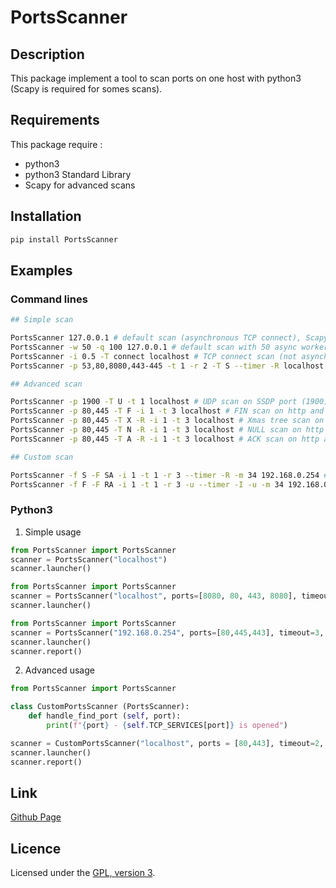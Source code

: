 # PortsScanner

## Description
This package implement a tool to scan ports on one host with python3 (Scapy is required for somes scans).

## Requirements
This package require : 
 - python3
 - python3 Standard Library
 - Scapy for advanced scans

## Installation
```bash
pip install PortsScanner 
```

## Examples

### Command lines

```bash
## Simple scan

PortsScanner 127.0.0.1 # default scan (asynchronous TCP connect), Scapy isn't required
PortsScanner -w 50 -q 100 127.0.0.1 # default scan with 50 async workers and 100 seconds for timeout total
PortsScanner -i 0.5 -T connect localhost # TCP connect scan (not asynchronous) with interval (0.5 seconds) between differents connections
PortsScanner -p 53,80,8080,443-445 -t 1 -r 2 -T S --timer -R localhost # SYN scan (Scapy is required) on ports : 53,80,8080,443,444,445 with a timeout (1 second) and two successive scan (to verify result), with timer and result in real time.

## Advanced scan

PortsScanner -p 1900 -T U -t 1 localhost # UDP scan on SSDP port (1900) with timeout (1 second)
PortsScanner -p 80,445 -T F -i 1 -t 3 localhost # FIN scan on http and microsoft_ds with interval (1 second) and timeout (3 seconds)
PortsScanner -p 80,445 -T X -R -i 1 -t 3 localhost # Xmas tree scan on http and microsoft_ds with interval (1 second), a timeout (3 seconds) and view result in realtime
PortsScanner -p 80,445 -T N -R -i 1 -t 3 localhost # NULL scan on http and microsoft_ds with interval (1 second), a timeout (3 seconds) and view result in realtime
PortsScanner -p 80,445 -T A -R -i 1 -t 3 localhost # ACK scan on http and microsoft_ds with interval (1 second), a timeout (3 seconds) and view result in realtime

## Custom scan

PortsScanner -f S -F SA -i 1 -t 1 -r 3 --timer -R -m 34 192.168.0.254 # A custom SYN scan with flag "S" and responses flags "SA", a interval (1 second), a timeout (1 second), retry (3 successive scans), timer in report, real time result and print in report port with more than 34 pourcent success (good responses / number of retry * 100)
PortsScanner -f F -F RA -i 1 -t 1 -r 3 -u --timer -I -u -m 34 192.168.0.254 # A custom FIN scan with flag "F" and responses flags "RA" with interval (1 second), timeout (1 second), retry (3 successive scans), timer in report, with inversed and unaswerred result (is a opened port when you don't have response) and print in report port with more than 34 pourcent success (good responses / number of retry * 100)
```

### Python3

1. Simple usage
```python
from PortsScanner import PortsScanner
scanner = PortsScanner("localhost")
scanner.launcher()
```

```python
from PortsScanner import PortsScanner
scanner = PortsScanner("localhost", ports=[8080, 80, 443, 8080], timeout_total=5, workers=4)
scanner.launcher()
```

```python
from PortsScanner import PortsScanner
scanner = PortsScanner("192.168.0.254", ports=[80,445,443], timeout=3, inter=0.5, retry=1, type_="S", timer=True, view_real_time=True)
scanner.launcher()
scanner.report()
```

2. Advanced usage

```python
from PortsScanner import PortsScanner

class CustomPortsScanner (PortsScanner):
    def handle_find_port (self, port):
        print(f"{port} - {self.TCP_SERVICES[port]} is opened")

scanner = CustomPortsScanner("localhost", ports = [80,443], timeout=2, inter=1, retry=2, flags="F", timer=True, flags_response="RA", view_real_time=True, invers=True, unanswers=True, probability_min=51)
scanner.launcher()
scanner.report()
```

## Link
[Github Page](https://github.com/mauricelambert/PortsScanner)

## Licence
Licensed under the [GPL, version 3](https://www.gnu.org/licenses/).